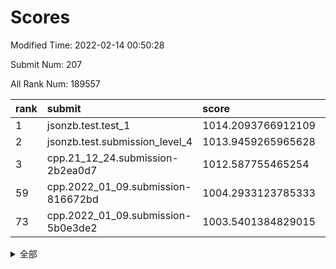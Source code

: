 # Scores

Modified Time: 2022-02-14 00:50:28

Submit Num: 207

All Rank Num: 189557

| rank |               submit               |       score        |       sigma        | pk_num |
| :--- | :--------------------------------- | :----------------- | :----------------- | :----- |
| 1    | jsonzb.test.test_1                 | 1014.2093766912109 | 0.8520542842971842 | 3663   |
| 2    | jsonzb.test.submission_level_4     | 1013.9459265965628 | 0.8288698808692736 | 3662   |
| 3    | cpp.21_12_24.submission-2b2ea0d7   | 1012.587755465254  | 0.8099765828878265 | 3659   |
| 59   | cpp.2022_01_09.submission-816672bd | 1004.2933123785333 | 0.7023047461865353 | 3665   |
| 73   | cpp.2022_01_09.submission-5b0e3de2 | 1003.5401384829015 | 0.7208028181603569 | 3664   |


<details>
<summary>全部</summary>

| rank |                 submit                 |       score        |       sigma        | pk_num |
| :--- | :------------------------------------- | :----------------- | :----------------- | :----- |
| 1    | jsonzb.test.test_1                     | 1014.2093766912109 | 0.8520542842971842 | 3663   |
| 2    | jsonzb.test.submission_level_4         | 1013.9459265965628 | 0.8288698808692736 | 3662   |
| 3    | cpp.21_12_24.submission-2b2ea0d7       | 1012.587755465254  | 0.8099765828878265 | 3659   |
| 4    | gobigger.level_3.submission_level_3_12 | 1012.0267177350887 | 0.7831590067832124 | 3665   |
| 5    | gobigger.level_3.submission_level_3_38 | 1012.0048432801784 | 0.7873496981783654 | 3661   |
| 6    | gobigger.level_3.submission_level_3_16 | 1011.6496610271189 | 0.7738857908481744 | 3666   |
| 7    | gobigger.level_3.submission_level_3_7  | 1011.1034746107266 | 0.7679300763128329 | 3664   |
| 8    | gobigger.level_3.submission_level_3_43 | 1010.8690580951196 | 0.7613842213246415 | 3666   |
| 9    | gobigger.level_3.submission_level_3_23 | 1010.6036704971119 | 0.7840132616177669 | 3667   |
| 10   | gobigger.level_3.submission_level_3_13 | 1010.5427268536941 | 0.7739568255401309 | 3659   |
| 11   | gobigger.level_3.submission_level_3_39 | 1010.5302999676729 | 0.7661229800356327 | 3660   |
| 12   | gobigger.level_3.submission_level_3_40 | 1010.4731899398616 | 0.7653466712530879 | 3666   |
| 13   | gobigger.level_3.submission_level_3_49 | 1010.422951876471  | 0.7682330961941775 | 3658   |
| 14   | gobigger.level_3.submission_level_3_11 | 1010.3893665910549 | 0.7907393197707139 | 3664   |
| 15   | gobigger.level_3.submission_level_3_2  | 1010.3798920547573 | 0.7865012095713778 | 3658   |
| 16   | gobigger.level_3.submission_level_3_47 | 1010.3556712057181 | 0.7811587813808526 | 3662   |
| 17   | gobigger.level_3.submission_level_3_45 | 1010.3439379929484 | 0.7645835851558792 | 3664   |
| 18   | gobigger.level_3.submission_level_3_20 | 1010.3376776580802 | 0.7532733881471337 | 3660   |
| 19   | gobigger.level_3.submission_level_3_4  | 1010.3257078787143 | 0.7491869500280098 | 3668   |
| 20   | gobigger.level_3.submission_level_3_10 | 1010.250884048905  | 0.7599562249491174 | 3665   |
| 21   | gobigger.level_3.submission_level_3_3  | 1010.2222541754846 | 0.7508363466847566 | 3666   |
| 22   | gobigger.level_3.submission_level_3_5  | 1010.2051256715326 | 0.7715583085564224 | 3662   |
| 23   | gobigger.level_3.submission_level_3_9  | 1010.2005718659724 | 0.7580422431643983 | 3666   |
| 24   | gobigger.level_3.submission_level_3_29 | 1010.1957600594071 | 0.7704998543338375 | 3659   |
| 25   | gobigger.level_3.submission_level_3_28 | 1010.1628411973976 | 0.7581179034144692 | 3662   |
| 26   | gobigger.level_3.submission_level_3_35 | 1010.1359117995678 | 0.7730952072105494 | 3666   |
| 27   | gobigger.level_3.submission_level_3_30 | 1010.1008841718259 | 0.7588270160194486 | 3664   |
| 28   | gobigger.level_3.submission_level_3_31 | 1010.0741139447354 | 0.7708823020438392 | 3662   |
| 29   | gobigger.level_3.submission_level_3_34 | 1009.9399967050006 | 0.75136674721758   | 3660   |
| 30   | gobigger.level_3.submission_level_3_24 | 1009.9228137173811 | 0.7430497422869718 | 3662   |
| 31   | gobigger.level_3.submission_level_3_36 | 1009.82644412771   | 0.7675604397517313 | 3665   |
| 32   | gobigger.level_3.submission_level_3_19 | 1009.8221596251525 | 0.7645695849526692 | 3663   |
| 33   | gobigger.level_3.submission_level_3_42 | 1009.7547568179293 | 0.7650382034005174 | 3661   |
| 34   | gobigger.level_3.submission_level_3_14 | 1009.6564586248658 | 0.7558979249387888 | 3664   |
| 35   | gobigger.level_3.submission_level_3_27 | 1009.654703812314  | 0.7684044195579061 | 3662   |
| 36   | gobigger.level_3.submission_level_3_26 | 1009.6540311013774 | 0.7763646184554946 | 3664   |
| 37   | gobigger.level_3.submission_level_3_37 | 1009.5789832562824 | 0.7522978686141776 | 3662   |
| 38   | gobigger.level_3.submission_level_3_8  | 1009.4923144842636 | 0.751330346193674  | 3664   |
| 39   | gobigger.level_3.submission_level_3_41 | 1009.4439736398324 | 0.7520513181872843 | 3667   |
| 40   | gobigger.level_3.submission_level_3_15 | 1009.3809826902063 | 0.7896778357342241 | 3665   |
| 41   | gobigger.level_3.submission_level_3_46 | 1009.3804029977649 | 0.7546919810542042 | 3662   |
| 42   | gobigger.level_3.submission_level_3_1  | 1009.3053493048593 | 0.7445185263323456 | 3666   |
| 43   | gobigger.level_3.submission_level_3_6  | 1009.2558273881237 | 0.7465052081172122 | 3662   |
| 44   | gobigger.level_3.submission_level_3_33 | 1009.1336128033748 | 0.7481195631834697 | 3661   |
| 45   | gobigger.level_3.submission_level_3_17 | 1009.1079822696505 | 0.7472075192253572 | 3662   |
| 46   | gobigger.level_3.submission_level_3_18 | 1009.1007444692547 | 0.7507796250447882 | 3662   |
| 47   | gobigger.level_3.submission_level_3_21 | 1009.029026913422  | 0.7542546979081713 | 3669   |
| 48   | gobigger.level_3.submission_level_3_0  | 1009.0061501864999 | 0.7516202660225443 | 3658   |
| 49   | gobigger.level_3.submission_level_3_32 | 1008.8493957873759 | 0.7513135663998172 | 3660   |
| 50   | gobigger.level_3.submission_level_3_44 | 1008.7558108402623 | 0.7315628732975932 | 3667   |
| 51   | gobigger.level_3.submission_level_3_25 | 1008.5173321481905 | 0.7461065071995944 | 3666   |
| 52   | gobigger.level_3.submission_level_3_48 | 1008.3767420739714 | 0.76616695766784   | 3657   |
| 53   | gobigger.level_3.submission_level_3_22 | 1008.0989658519438 | 0.723966569385138  | 3662   |
| 54   | gobigger.level_1.submission_level_1_39 | 1004.5807071916965 | 0.723258163201294  | 3664   |
| 55   | gobigger.level_1.submission_level_1_11 | 1004.4365327163612 | 0.7182587915245491 | 3663   |
| 56   | gobigger.level_1.submission_level_1_47 | 1004.426313970204  | 0.7300479176244745 | 3660   |
| 57   | gobigger.level_1.submission_level_1_27 | 1004.3700472339576 | 0.7298027058137168 | 3663   |
| 58   | gobigger.level_1.submission_level_1_6  | 1004.3148438885934 | 0.7158772163224061 | 3664   |
| 59   | cpp.2022_01_09.submission-816672bd     | 1004.2933123785333 | 0.7023047461865353 | 3665   |
| 60   | gobigger.level_1.submission_level_1_24 | 1004.1628728917639 | 0.7163864966252892 | 3668   |
| 61   | gobigger.level_1.submission_level_1_37 | 1004.1085651442459 | 0.7219781261776771 | 3656   |
| 62   | gobigger.level_1.submission_level_1_32 | 1004.0243552857395 | 0.7254741780614116 | 3661   |
| 63   | gobigger.level_1.submission_level_1_4  | 1003.9583650050536 | 0.7248998462587825 | 3667   |
| 64   | gobigger.level_1.submission_level_1_16 | 1003.91798523261   | 0.710160544150539  | 3665   |
| 65   | gobigger.level_1.submission_level_1_23 | 1003.9072621207662 | 0.7179874081152671 | 3661   |
| 66   | gobigger.level_1.submission_level_1_33 | 1003.8604384366996 | 0.732491958272297  | 3660   |
| 67   | gobigger.level_1.submission_level_1_49 | 1003.7956921461275 | 0.7179827502309928 | 3664   |
| 68   | gobigger.level_1.submission_level_1_2  | 1003.7703366950251 | 0.7127571118388685 | 3663   |
| 69   | gobigger.level_1.submission_level_1_41 | 1003.7218412163346 | 0.7168694033541072 | 3666   |
| 70   | gobigger.level_1.submission_level_1_20 | 1003.6829618768015 | 0.7145518804094596 | 3664   |
| 71   | gobigger.level_1.submission_level_1_22 | 1003.6624748363298 | 0.7146943870869642 | 3664   |
| 72   | gobigger.level_1.submission_level_1_34 | 1003.5717508373384 | 0.7120654028700094 | 3661   |
| 73   | cpp.2022_01_09.submission-5b0e3de2     | 1003.5401384829015 | 0.7208028181603569 | 3664   |
| 74   | gobigger.level_1.submission_level_1_29 | 1003.5256924989984 | 0.7137539688623901 | 3666   |
| 75   | gobigger.level_1.submission_level_1_1  | 1003.4017803707446 | 0.7183538105709032 | 3661   |
| 76   | gobigger.level_1.submission_level_1_42 | 1003.3932909229661 | 0.7188718365694587 | 3665   |
| 77   | gobigger.level_1.submission_level_1_18 | 1003.3787058399073 | 0.7181342456700343 | 3661   |
| 78   | gobigger.level_1.submission_level_1_35 | 1003.3695674118803 | 0.7084418893882312 | 3657   |
| 79   | gobigger.level_1.submission_level_1_7  | 1003.3041478908859 | 0.7176491204040667 | 3659   |
| 80   | gobigger.level_1.submission_level_1_21 | 1003.2947105088459 | 0.7169786925678663 | 3656   |
| 81   | gobigger.level_1.submission_level_1_17 | 1003.2920314452989 | 0.7144986277367682 | 3661   |
| 82   | gobigger.level_1.submission_level_1_15 | 1003.2884968696515 | 0.7135903198011802 | 3659   |
| 83   | gobigger.level_1.submission_level_1_13 | 1003.2052326836099 | 0.7294732652697711 | 3667   |
| 84   | gobigger.level_1.submission_level_1_10 | 1003.1535747066472 | 0.7248141866317132 | 3661   |
| 85   | gobigger.level_1.submission_level_1_0  | 1003.1033975129559 | 0.7164656608435207 | 3664   |
| 86   | gobigger.level_1.submission_level_1_45 | 1003.0702441702595 | 0.7198453357670579 | 3664   |
| 87   | gobigger.level_1.submission_level_1_44 | 1003.0567756632905 | 0.7130553022839612 | 3660   |
| 88   | gobigger.level_1.submission_level_1_9  | 1002.8700070228803 | 0.7123929401131851 | 3660   |
| 89   | gobigger.level_1.submission_level_1_14 | 1002.7848451766708 | 0.7222539484087244 | 3657   |
| 90   | gobigger.level_1.submission_level_1_48 | 1002.7781242859276 | 0.7064691965913144 | 3663   |
| 91   | gobigger.level_1.submission_level_1_12 | 1002.726688027562  | 0.723494072893628  | 3662   |
| 92   | gobigger.level_1.submission_level_1_43 | 1002.6721141948657 | 0.7086482000104677 | 3664   |
| 93   | gobigger.level_1.submission_level_1_3  | 1002.6640918268951 | 0.7264134537910188 | 3669   |
| 94   | gobigger.level_1.submission_level_1_31 | 1002.6607267686127 | 0.7159219388914323 | 3661   |
| 95   | gobigger.level_1.submission_level_1_19 | 1002.4765222560318 | 0.7116284551518691 | 3668   |
| 96   | gobigger.level_1.submission_level_1_36 | 1002.4189469801969 | 0.7158247603336951 | 3664   |
| 97   | gobigger.level_1.submission_level_1_30 | 1002.3967876364572 | 0.7192120360081848 | 3661   |
| 98   | gobigger.level_1.submission_level_1_40 | 1002.3446706425766 | 0.7225358014972069 | 3665   |
| 99   | gobigger.level_1.submission_level_1_25 | 1002.1750174349695 | 0.7098795245171926 | 3663   |
| 100  | gobigger.level_1.submission_level_1_26 | 1002.1275875371477 | 0.7103800377267866 | 3663   |
| 101  | gobigger.level_1.submission_level_1_46 | 1002.0520055492752 | 0.7096075652968138 | 3660   |
| 102  | gobigger.level_1.submission_level_1_8  | 1002.0300283049395 | 0.7024098887600444 | 3665   |
| 103  | gobigger.level_1.submission_level_1_5  | 1001.9729856129889 | 0.714703541562778  | 3663   |
| 104  | gobigger.level_1.submission_level_1_38 | 1001.7679751253912 | 0.7027846132354775 | 3659   |
| 105  | gobigger.level_1.submission_level_1_28 | 1001.5062175508353 | 0.7113509463831736 | 3666   |
| 106  | gobigger.random.submission_random_39   | 997.3351188188495  | 0.7105407203787005 | 3667   |
| 107  | gobigger.random.submission_random_44   | 997.0195134152948  | 0.7085900180901749 | 3662   |
| 108  | gobigger.random.submission_random_21   | 996.8631772351113  | 0.702524853664661  | 3661   |
| 109  | gobigger.random.submission_random_27   | 996.7296064676332  | 0.7083404910702307 | 3669   |
| 110  | gobigger.random.submission_random_40   | 996.6742658536565  | 0.7130571308922135 | 3666   |
| 111  | gobigger.random.submission_random_25   | 996.6377056409384  | 0.7251208887271834 | 3662   |
| 112  | gobigger.random.submission_random_13   | 996.6015714107899  | 0.7059360312494768 | 3659   |
| 113  | gobigger.random.submission_random_22   | 996.5768507750859  | 0.7104754955976345 | 3664   |
| 114  | gobigger.random.submission_random_12   | 996.4893303017383  | 0.7109462648377176 | 3664   |
| 115  | gobigger.random.submission_random_15   | 996.4821685904355  | 0.7042012953530001 | 3663   |
| 116  | gobigger.random.submission_random_29   | 996.3841263097195  | 0.7131968874106217 | 3662   |
| 117  | gobigger.random.submission_random_36   | 996.3492336960672  | 0.7174517537939533 | 3669   |
| 118  | gobigger.random.submission_random_8    | 996.3138321528304  | 0.7059607191515734 | 3662   |
| 119  | gobigger.random.submission_random_0    | 996.2652784402782  | 0.7145112831838134 | 3660   |
| 120  | gobigger.random.submission_random_6    | 996.1946369751454  | 0.7077138263649165 | 3659   |
| 121  | gobigger.random.submission_random_4    | 996.1914887682598  | 0.7065597361539289 | 3664   |
| 122  | gobigger.random.submission_random_5    | 996.0973124018651  | 0.7155903699685704 | 3662   |
| 123  | gobigger.random.submission_random_18   | 996.0585348043194  | 0.7208651890370271 | 3662   |
| 124  | gobigger.random.submission_random_26   | 996.0484422292085  | 0.7123812788579483 | 3659   |
| 125  | gobigger.random.submission_random_30   | 995.9627527158485  | 0.7051048471089144 | 3661   |
| 126  | gobigger.random.submission_random_38   | 995.9492501443827  | 0.6998724960875083 | 3666   |
| 127  | gobigger.random.submission_random_47   | 995.86833176871    | 0.709885932606358  | 3657   |
| 128  | gobigger.random.submission_random_19   | 995.8633874575795  | 0.6979451596438092 | 3660   |
| 129  | gobigger.random.submission_random_33   | 995.8474882086543  | 0.7078666373525629 | 3667   |
| 130  | gobigger.random.submission_random_23   | 995.8383396986692  | 0.7200875410290597 | 3656   |
| 131  | gobigger.random.submission_random_34   | 995.8350439120251  | 0.7166207402062534 | 3664   |
| 132  | gobigger.random.submission_random_37   | 995.7754609318813  | 0.7295354645645585 | 3658   |
| 133  | gobigger.random.submission_random_20   | 995.7511457844292  | 0.7161301642706596 | 3664   |
| 134  | gobigger.random.submission_random_31   | 995.7286331549452  | 0.7152065150397449 | 3666   |
| 135  | gobigger.random.submission_random_28   | 995.7088023897647  | 0.7020597996155804 | 3668   |
| 136  | gobigger.random.submission_random_17   | 995.7047359081639  | 0.71451489355499   | 3663   |
| 137  | gobigger.random.submission_random_10   | 995.6688287717251  | 0.7154302285829625 | 3662   |
| 138  | gobigger.random.submission_random_16   | 995.6490949873784  | 0.7122217536170354 | 3663   |
| 139  | gobigger.random.submission_random_2    | 995.6070698904259  | 0.7077065097329045 | 3661   |
| 140  | gobigger.random.submission_random_1    | 995.509113018338   | 0.7268692984983649 | 3658   |
| 141  | gobigger.random.submission_random_32   | 995.4932111245714  | 0.7115509074153705 | 3663   |
| 142  | gobigger.random.submission_random_43   | 995.474950977336   | 0.7185759255099482 | 3664   |
| 143  | gobigger.random.submission_random_11   | 995.4707656856767  | 0.6985933759016311 | 3668   |
| 144  | gobigger.random.submission_random_35   | 995.4601638087282  | 0.7257124116859935 | 3671   |
| 145  | gobigger.random.submission_random_42   | 995.4277299905558  | 0.7123815371754334 | 3665   |
| 146  | gobigger.random.submission_random_46   | 995.4270696277181  | 0.7002377561305924 | 3662   |
| 147  | gobigger.random.submission_random_24   | 995.3063380471721  | 0.7174326279093295 | 3661   |
| 148  | gobigger.random.submission_random_48   | 995.2141780207502  | 0.7039344213811924 | 3662   |
| 149  | gobigger.random.submission_random_41   | 995.182935780604   | 0.7103724643279419 | 3664   |
| 150  | gobigger.random.submission_random_45   | 995.1755356285678  | 0.7188617494356886 | 3661   |
| 151  | gobigger.random.submission_random_3    | 995.1705223573884  | 0.7299640987803033 | 3664   |
| 152  | gobigger.random.submission_random_7    | 994.9938282270463  | 0.713268336724758  | 3665   |
| 153  | gobigger.random.submission_random_49   | 994.9836622021464  | 0.7041581623300056 | 3663   |
| 154  | gobigger.random.submission_random_14   | 994.8234312418597  | 0.706342147897329  | 3665   |
| 155  | gobigger.level_2.submission_level_2_49 | 994.2994784431982  | 0.7131748418454016 | 3667   |
| 156  | gobigger.random.submission_random_9    | 994.2894066004586  | 0.7171692051363459 | 3662   |
| 157  | gobigger.level_2.submission_level_2_8  | 994.2864347377372  | 0.7326015084396651 | 3659   |
| 158  | gobigger.level_2.submission_level_2_16 | 994.0515427787927  | 0.7474916972112623 | 3660   |
| 159  | gobigger.level_2.submission_level_2_24 | 994.0400858434239  | 0.7200151857419005 | 3658   |
| 160  | gobigger.level_2.submission_level_2_4  | 993.7326572646996  | 0.7340473057087494 | 3667   |
| 161  | gobigger.level_2.submission_level_2_36 | 993.5965958978394  | 0.742786269650549  | 3668   |
| 162  | gobigger.level_2.submission_level_2_9  | 993.5882169165914  | 0.7257034494919369 | 3661   |
| 163  | gobigger.level_2.submission_level_2_44 | 993.2809583480217  | 0.7388258108064529 | 3662   |
| 164  | gobigger.level_2.submission_level_2_23 | 993.2669051931093  | 0.7247328524928563 | 3662   |
| 165  | gobigger.level_2.submission_level_2_25 | 993.1719540691076  | 0.7402625065200925 | 3661   |
| 166  | gobigger.level_2.submission_level_2_17 | 993.0467004592305  | 0.7413088698392484 | 3664   |
| 167  | gobigger.level_2.submission_level_2_40 | 993.0340531048959  | 0.7341709571010282 | 3666   |
| 168  | gobigger.level_2.submission_level_2_38 | 993.0158532331855  | 0.7372151975085565 | 3664   |
| 169  | gobigger.level_2.submission_level_2_14 | 993.0008363558234  | 0.7391704628693696 | 3663   |
| 170  | gobigger.level_2.submission_level_2_27 | 992.7464206056299  | 0.7407677166789652 | 3661   |
| 171  | gobigger.level_2.submission_level_2_10 | 992.6726793765484  | 0.7457041695581031 | 3661   |
| 172  | gobigger.level_2.submission_level_2_26 | 992.6221830122441  | 0.7313583757900215 | 3660   |
| 173  | gobigger.level_2.submission_level_2_1  | 992.614536681556   | 0.7338455617789683 | 3661   |
| 174  | gobigger.level_2.submission_level_2_31 | 992.540475744217   | 0.754263023350696  | 3662   |
| 175  | gobigger.level_2.submission_level_2_42 | 992.5163227369363  | 0.7277833639612475 | 3667   |
| 176  | gobigger.level_2.submission_level_2_46 | 992.507877820957   | 0.7297213781804346 | 3664   |
| 177  | gobigger.level_2.submission_level_2_39 | 992.3458867006509  | 0.7470222849559505 | 3661   |
| 178  | gobigger.level_2.submission_level_2_5  | 992.269552644606   | 0.7583863033067995 | 3663   |
| 179  | gobigger.level_2.submission_level_2_12 | 992.2688567436143  | 0.7435443777498281 | 3662   |
| 180  | gobigger.level_2.submission_level_2_13 | 992.2642649823441  | 0.7417716735338288 | 3659   |
| 181  | gobigger.level_2.submission_level_2_43 | 992.2122504388179  | 0.7403667473414661 | 3663   |
| 182  | gobigger.level_2.submission_level_2_45 | 992.1559248679571  | 0.7381954588330324 | 3671   |
| 183  | gobigger.level_2.submission_level_2_22 | 992.0318566644926  | 0.7511253711819432 | 3667   |
| 184  | gobigger.level_2.submission_level_2_3  | 991.8500430447048  | 0.7411654457085092 | 3668   |
| 185  | gobigger.level_2.submission_level_2_29 | 991.7076764382351  | 0.7472199638918354 | 3663   |
| 186  | gobigger.level_2.submission_level_2_15 | 991.7013127162439  | 0.7454453070583985 | 3664   |
| 187  | gobigger.level_2.submission_level_2_37 | 991.6881925741236  | 0.7540195813934576 | 3665   |
| 188  | gobigger.level_2.submission_level_2_30 | 991.6522329176681  | 0.7434342820731187 | 3659   |
| 189  | gobigger.level_2.submission_level_2_48 | 991.63770138403    | 0.7520360818522928 | 3659   |
| 190  | gobigger.level_2.submission_level_2_0  | 991.5159912487094  | 0.7417978322588326 | 3665   |
| 191  | gobigger.level_2.submission_level_2_7  | 991.497799231888   | 0.7582175580888998 | 3670   |
| 192  | gobigger.level_2.submission_level_2_32 | 991.4900606950389  | 0.760271026007616  | 3666   |
| 193  | gobigger.level_2.submission_level_2_28 | 991.4414309161882  | 0.7509259856682419 | 3664   |
| 194  | gobigger.level_2.submission_level_2_6  | 991.4366206312441  | 0.7624551191300308 | 3660   |
| 195  | gobigger.level_2.submission_level_2_19 | 991.407100065341   | 0.7475718878104765 | 3661   |
| 196  | gobigger.level_2.submission_level_2_21 | 991.383962522013   | 0.764977659973583  | 3661   |
| 197  | gobigger.level_2.submission_level_2_18 | 991.3781065558953  | 0.7473134639147357 | 3662   |
| 198  | gobigger.level_2.submission_level_2_2  | 991.3651637480486  | 0.752750535558118  | 3660   |
| 199  | gobigger.level_2.submission_level_2_35 | 991.2675064780973  | 0.7462123365069872 | 3664   |
| 200  | gobigger.level_2.submission_level_2_20 | 991.2022010430148  | 0.7608121971236969 | 3666   |
| 201  | gobigger.level_2.submission_level_2_11 | 991.1785743156944  | 0.7672473687759246 | 3663   |
| 202  | gobigger.level_2.submission_level_2_47 | 991.1515805177106  | 0.7580675804913529 | 3670   |
| 203  | gobigger.level_2.submission_level_2_34 | 990.8755462305231  | 0.7478325777570206 | 3665   |
| 204  | gobigger.level_2.submission_level_2_41 | 990.6346110392948  | 0.7602379335564078 | 3664   |
| 205  | gobigger.level_2.submission_level_2_33 | 990.2437177954926  | 0.7610998218771264 | 3662   |
| 206  | gobigger.none.submission_none_1        | 978.2367196139029  | 1.20213293829398   | 3659   |
| 207  | gobigger.none.submission_none_0        | 975.7129667395411  | 1.4975901917132928 | 3663   |

</details>